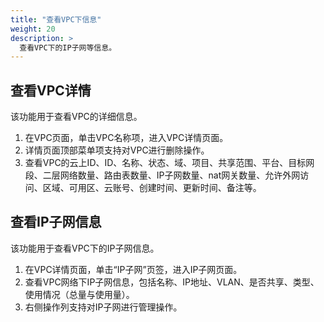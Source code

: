 ```yaml
---
title: "查看VPC下信息"
weight: 20
description: >
  查看VPC下的IP子网等信息。
---
```


## 查看VPC详情

该功能用于查看VPC的详细信息。

1. 在VPC页面，单击VPC名称项，进入VPC详情页面。
2. 详情页面顶部菜单项支持对VPC进行删除操作。
3. 查看VPC的云上ID、ID、名称、状态、域、项目、共享范围、平台、目标网段、二层网络数量、路由表数量、IP子网数量、nat网关数量、允许外网访问、区域、可用区、云账号、创建时间、更新时间、备注等。

## 查看IP子网信息

该功能用于查看VPC下的IP子网信息。

1. 在VPC详情页面，单击“IP子网”页签，进入IP子网页面。
2. 查看VPC网络下IP子网信息，包括名称、IP地址、VLAN、是否共享、类型、使用情况（总量与使用量）。
3. 右侧操作列支持对IP子网进行管理操作。

